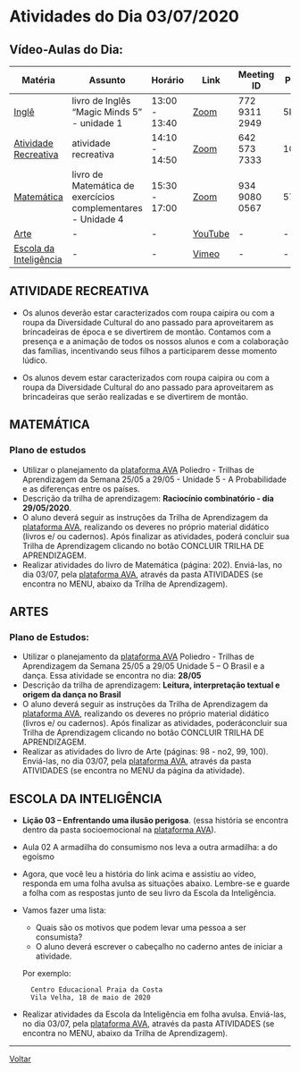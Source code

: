 # Atividades do Dia 03/07/2020

## Vídeo-Aulas do Dia:

| Matéria | Assunto |Horário | Link | Meeting ID | Password |
|---------|---------|--------|------|------------|----------|
| [Inglê](#inglês) | livro de Inglês “Magic Minds 5” - unidade 1 | 13:00 - 13:40 | [Zoom](https://us04web.zoom.us/j/77293112949?pwd=eU9JUzB4UXo0a0JNVkR2enRhaXJsUT09) | 772 9311 2949 | 5KQ6bM | 
| [Atividade Recreativa](#atividade-recreativa) | atividade recreativa | 14:10 - 14:50 | [Zoom](https://us04web.zoom.us/j/6425737333?pwd=Y015MWphNlVkVWJlTUlNUS9UM05mdz09) | 642 573 7333 | 10032005 |
| [Matemática](#matemática) | livro de Matemática de exercícios complementares - Unidade 4 | 15:30 - 17:00 | [Zoom](https://zoom.us/j/93490800567?pwd=MUhKelo0RHNJdmRTREd3SkUvWVpxZz09) | 934 9080 0567 | 571508 |
| [Arte](#artes) | - | - | [YouTube](https://www.youtube.com/watch?v=AmfCaOMxj2w) | - | - |
| [Escola da Inteligência](#escola-da-inteligência) | - | - | [Vimeo](https://vimeo.com/414308030) | - | - |

## ATIVIDADE RECREATIVA
* Os alunos deverão estar caracterizados com roupa caipira ou com a roupa da Diversidade Cultural do ano passado para aproveitarem as brincadeiras de época e se divertirem de montão. Contamos com a presença e a animação de todos os nossos alunos e com a colaboração das famílias, incentivando seus filhos a participarem desse momento lúdico.

* Os alunos devem estar caracterizados com roupa caipira ou com a roupa da Diversidade Cultural do ano passado para aproveitarem as brincadeiras que serão realizadas e se divertirem de montão.

## MATEMÁTICA

### Plano de estudos
* Utilizar o planejamento da [plataforma AVA] Poliedro - Trilhas de Aprendizagem da Semana 25/05 a 29/05 - Unidade 5 - A Probabilidade e as diferenças entre os países.
* Descrição da trilha de aprendizagem: **Raciocínio combinatório - dia 29/05/2020**.
* O aluno deverá seguir as instruções da Trilha de Aprendizagem da [plataforma AVA], realizando os deveres no próprio material didático (livros e/ ou cadernos). Após finalizar as atividades, poderá concluir sua Trilha de Aprendizagem clicando no botão CONCLUIR TRILHA DE APRENDIZAGEM.
* Realizar atividades do livro de Matemática (página: 202). Enviá-las, no dia 03/07, pela [plataforma AVA], através da pasta ATIVIDADES (se encontra no MENU, abaixo da Trilha de Aprendizagem).

## ARTES

### Plano de Estudos:

* Utilizar o planejamento da [plataforma AVA] Poliedro - Trilhas de Aprendizagem da Semana 25/05 a 29/05 Unidade 5 – O Brasil e a dança. Essa atividade se encontra no dia: **28/05**
* Descrição da trilha de aprendizagem: **Leitura, interpretação textual e origem da dança no Brasil**
* O aluno deverá seguir as instruções da Trilha de Aprendizagem da [plataforma AVA], realizando os deveres no próprio material didático (livros e/ ou cadernos). Após finalizar as atividades, poderáconcluir sua Trilha de Aprendizagem clicando no botão CONCLUIR TRILHA DE APRENDIZAGEM.
* Realizar as atividades do livro de Arte (páginas: 98 - no2, 99, 100). Enviá-las, no dia 03/07, pela [plataforma AVA], através da pasta ATIVIDADES (se encontra no MENU da página da atividade).

## ESCOLA DA INTELIGÊNCIA

* **Lição 03 – Enfrentando uma ilusão perigosa**. (essa história se encontra dentro da pasta socioemocional na [plataforma AVA]).
* Aula 02 A armadilha do consumismo nos leva a outra armadilha: a do egoísmo
* Agora, que você leu a história do link acima e assistiu ao vídeo, responda em uma folha avulsa as situações abaixo. Lembre-se e guarde a folha com as respostas junto de seu livro da Escola da Inteligência.

* Vamos fazer uma lista:

  - Quais são os motivos que podem levar uma pessoa a ser consumista?
  - O aluno deverá escrever o cabeçalho no caderno antes de iniciar a atividade.

  Por exemplo:

        Centro Educacional Praia da Costa
        Vila Velha, 18 de maio de 2020

* Realizar atividades da Escola da Inteligência em folha avulsa. Enviá-las, no dia 03/07, pela [plataforma AVA], através da pasta ATIVIDADES (se encontra no MENU, abaixo da Trilha de Aprendizagem).

---
[Voltar](index.md)


[plataforma AVA]: https://poliedro-ava.azurewebsites.net
